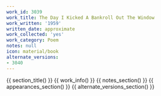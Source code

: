 ```yaml
---
work_id: 3039
work_title: The Day I Kicked A Bankroll Out The Window
work_written: '1959'
written_date: approximate
work_collected: 'yes'
work_category: Poem
notes: null
icon: material/book
alternate_versions:
- 3040
---
```


{{ section_title() }}
{{ work_info() }}
{{ notes_section() }}
{{ appearances_section() }}
{{ alternate_versions_section() }}